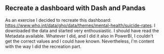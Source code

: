 ## Recreate a dashboard with Dash and Pandas
As an exercise I decided to recreate this dashboard: https://www.who.int/data/gho/data/themes/mental-health/suicide-rates.
I downloaded the data and started very enthousiastic. I should have read the Metadata available. Whatever I did, and I did it also in PowerBI, I couldn't get the correct values and I could have known.
Nevertheless, I'm content with the way I did the recreation part.
